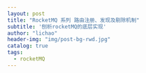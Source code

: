 ```yaml
---
layout: post
title: "RocketMQ 系列 路由注册、发现及剔除机制"
subtitle: '刨析rocketMQ的底层实现'
author: "lichao"
header-img: "img/post-bg-rwd.jpg"
catalog: true
tags:
  - rocketMQ
---
```


